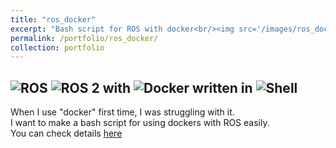 ```yaml
---
title: "ros_docker"
excerpt: "Bash script for ROS with docker<br/><img src='/images/ros_docker_help.png'>"
permalink: /portfolio/ros_docker/
collection: portfolio
---
```


## ![ROS](https://img.shields.io/badge/ROS-22314E?style=for-the-badge&logo=ROS&logoColor=white) ![ROS 2](https://img.shields.io/badge/ROS_2-22314E?style=for-the-badge&logo=ROS&logoColor=white) with ![Docker](https://img.shields.io/badge/docker-%230db7ed.svg?style=for-the-badge&logo=docker&logoColor=white) written in ![Shell](https://img.shields.io/badge/Shell-121011?style=for-the-badge&logo=gnu-bash&logoColor=white)
When I use "docker" first time, I was struggling with it.   
I want to make a bash script for using dockers with ROS easily.   
You can check details [here](https://github.com/mars-hss/ros_docker?tab=readme-ov-file#ros_docker)   
